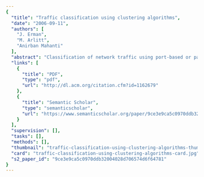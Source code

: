```yaml
---
{
  "title": "Traffic classification using clustering algorithms",
  "date": "2006-09-11",
  "authors": [
    "J. Erman",
    "M. Arlitt",
    "Anirban Mahanti"
  ],
  "abstract": "Classification of network traffic using port-based or payload-based analysis is becoming increasingly difficult with many peer-to-peer (P2P) applications using dynamic port numbers, masquerading techniques, and encryption to avoid detection. An alternative approach is to classify traffic by exploiting the distinctive characteristics of applications when they communicate on a network. We pursue this latter approach and demonstrate how cluster analysis can be used to effectively identify groups of traffic that are similar using only transport layer statistics. Our work considers two unsupervised clustering algorithms, namely K-Means and DBSCAN, that have previously not been used for network traffic classification. We evaluate these two algorithms and compare them to the previously used AutoClass algorithm, using empirical Internet traces. The experimental results show that both K-Means and DBSCAN work very well and much more quickly then AutoClass. Our results indicate that although DBSCAN has lower accuracy compared to K-Means and AutoClass, DBSCAN produces better clusters.",
  "links": [
    {
      "title": "PDF",
      "type": "pdf",
      "url": "http://dl.acm.org/citation.cfm?id=1162679"
    },
    {
      "title": "Semantic Scholar",
      "type": "semanticscholar",
      "url": "https://www.semanticscholar.org/paper/9ce3e9ca5c0970ddb32004028d706574d6f64781"
    }
  ],
  "supervision": [],
  "tasks": [],
  "methods": [],
  "thumbnail": "traffic-classification-using-clustering-algorithms-thumb.jpg",
  "card": "traffic-classification-using-clustering-algorithms-card.jpg",
  "s2_paper_id": "9ce3e9ca5c0970ddb32004028d706574d6f64781"
}
---
```


